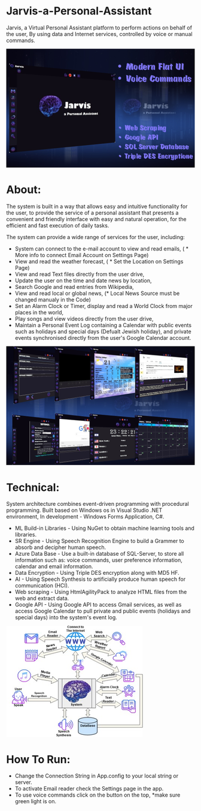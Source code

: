 # Jarvis-a-Personal-Assistant
Jarvis, a Virtual Personal Assistant platform to perform actions on behalf of the user, By using data and Internet services, controlled by voice or manual commands.

<img src = "Readme-Imgs/11.jpg">

# About:
The system is built in a way that allows easy and intuitive functionality for the user, to provide the service of a personal assistant that presents a convenient and friendly interface with easy and natural operation, for the efficient and fast execution of daily tasks.


The system can provide a wide range of services for the user, including: 
  - System can connect to the e-mail account to view and read emails, ( * More info to connect Email Account on Settings Page)
  - View and read the weather forecast, ( * Set the Location on Settings Page)
  - View and read Text files directly from the user drive,
  - Update the user on the time and date news by location,
  - Search Google and read entries from Wikipedia,
  - View and read local or global news, (* Local News Source must be changed manualy in the Code)
  - Set an Alarm Clock or Timer, display and read a World Clock from major places in the world,
  - Play songs and view videos directly from the user drive,
  - Maintain a Personal Event Log containing a Calendar with public events such as holidays and special days (Defualt Jewish holiday),  and private events synchronised directly from the user's Google Calendar account.

<img src = "Readme-Imgs/22.jpg">


# Technical:
  System architecture combines event-driven programming with procedural programming.
  Built based on Windows os in Visual Studio .NET environment,
  In development - Windows Forms Application, C#.

  * ML Build-in Libraries - Using NuGet to obtain machine learning tools and libraries.
  * SR Engine - Using Speech Recognition Engine to build a Grammer to absorb and decipher human speech.
  * Azure Data Base - Use a built-in database of SQL-Server, to store all information such as: voice commands, user preference information, calendar and email information.
  * Data Encryption - Using Triple DES encryption along with MD5 HF.
  * AI - Using Speech Synthesis to artificially produce human speech for communication (HCI).
  * Web scraping - Using HtmlAgilityPack to analyze HTML files from the web and extract data.
  * Google API - Using Google API to access Gmail services, as well as access Google Calendar to pull private and public events (holidays and special days) into the system's event log.
 
 <img src = "Readme-Imgs/33.jpg">


# How To Run:
  - Change the Connection String in App.config to your local string or server.
  - To activate Email reader check the Settings page in the app.
  - To use voice commands click on the button on the top, *make sure green light is on.
